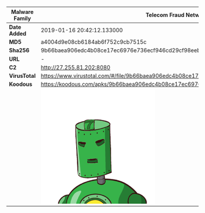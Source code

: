 | Malware Family | Telecom Fraud Network for South Koreans                      |
| -------------- | ------------------------------------------------------------ |
| **Date Added** | 2019-01-16 20:42:12.133000                                                   |
| **MD5**        | a4004d9e08cb6184ab6f752c9cb7515c                             |
| **Sha256**     | 9b66baea906edc4b08ce17ec6976e736ecf946cd29cf98eeb65a029562c904b5 |
| **URL**        | -                                                            |
| **C2**         | http://27.255.81.202:8080 |
| **VirusTotal** | https://www.virustotal.com/#/file/9b66baea906edc4b08ce17ec6976e736ecf946cd29cf98eeb65a029562c904b5/detection |
| **Koodous**    | https://koodous.com/apks/9b66baea906edc4b08ce17ec6976e736ecf946cd29cf98eeb65a029562c904b5 |
|                | ![](../assets/9b66baea906edc4b08ce17ec6976e736ecf946cd29cf98eeb65a029562c904b5.png) |
